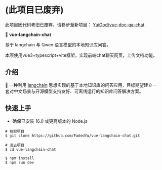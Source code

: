 # (此项目已废弃)

此项目因代码老旧已废弃，请移步至新项目：
[YuiGod/vue-doc-qa-chat](https://github.com/YuiGod/vue-doc-qa-chat)

📃 **vue-langchain-chat**

基于 langchain 与 Qwen 语言模型的本地知识库问答。

本项使用vue3+typescript+vite框架，实现前端chat聊天网页，上传文档功能。

## 介绍

🤖️ 一种利用 [langchain](https://github.com/hwchase17/langchain) 思想实现的基于本地知识库的问答应用，目标期望建立一套对中文场景与开源模型支持友好、可离线运行的知识库问答解决方案。

## 快速上手

- 确保已安装 16.0 或更高版本的 Node.js

```shell
# 拉取项目
$ git clone https://github.com/FadedYu/vue-langchain-chat.git

# 进去项目
$ cd vue-langchain-chat

$ npm install
$ npm run dev
```
